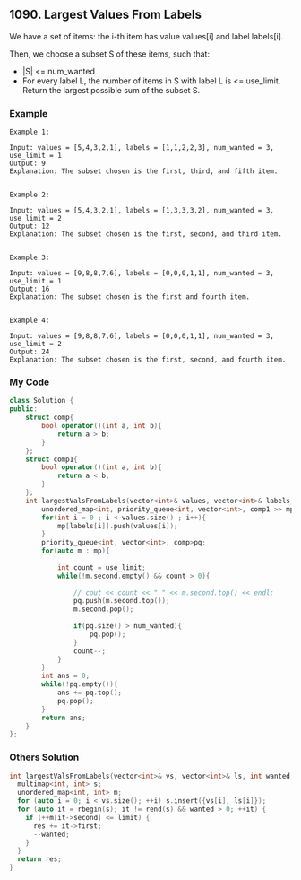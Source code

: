 ## 1090. Largest Values From Labels

We have a set of items: the i-th item has value values[i] and label labels[i].

Then, we choose a subset S of these items, such that:

* |S| <= num_wanted
* For every label L, the number of items in S with label L is <= use_limit.
Return the largest possible sum of the subset S.


### Example
```
Example 1:

Input: values = [5,4,3,2,1], labels = [1,1,2,2,3], num_wanted = 3, use_limit = 1
Output: 9
Explanation: The subset chosen is the first, third, and fifth item.


Example 2:

Input: values = [5,4,3,2,1], labels = [1,3,3,3,2], num_wanted = 3, use_limit = 2
Output: 12
Explanation: The subset chosen is the first, second, and third item.


Example 3:

Input: values = [9,8,8,7,6], labels = [0,0,0,1,1], num_wanted = 3, use_limit = 1
Output: 16
Explanation: The subset chosen is the first and fourth item.


Example 4:

Input: values = [9,8,8,7,6], labels = [0,0,0,1,1], num_wanted = 3, use_limit = 2
Output: 24
Explanation: The subset chosen is the first, second, and fourth item.
```

### My Code
```c++
class Solution {
public:
    struct comp{
        bool operator()(int a, int b){
            return a > b;
        }
    };
    struct comp1{
        bool operator()(int a, int b){
            return a < b;
        }
    };
    int largestValsFromLabels(vector<int>& values, vector<int>& labels, int num_wanted, int use_limit) {
        unordered_map<int, priority_queue<int, vector<int>, comp1 >> mp;
        for(int i = 0 ; i < values.size() ; i++){
            mp[labels[i]].push(values[i]);
        }
        priority_queue<int, vector<int>, comp>pq;
        for(auto m : mp){
            
            int count = use_limit;
            while(!m.second.empty() && count > 0){
                
                // cout << count << " " << m.second.top() << endl;
                pq.push(m.second.top());
                m.second.pop();
                
                if(pq.size() > num_wanted){
                    pq.pop();
                }
                count--;
            }
        }
        int ans = 0;
        while(!pq.empty()){
            ans += pq.top();
            pq.pop();
        }
        return ans;
    }
};
```



### Others Solution
```c++
int largestValsFromLabels(vector<int>& vs, vector<int>& ls, int wanted, int limit, int res = 0) {
  multimap<int, int> s;
  unordered_map<int, int> m;
  for (auto i = 0; i < vs.size(); ++i) s.insert({vs[i], ls[i]});
  for (auto it = rbegin(s); it != rend(s) && wanted > 0; ++it) {
    if (++m[it->second] <= limit) {
      res += it->first;
      --wanted;
    }
  }
  return res;
}
```
